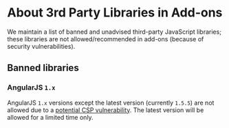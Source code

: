 # About 3rd Party Libraries in Add-ons

We maintain a list of banned and unadvised third-party JavaScript libraries; these libraries are not allowed/recommended in add-ons (because of security vulnerabilities).

## Banned libraries

### AngularJS `1.x`

AngularJS `1.x` versions except the latest version (currently `1.5.5`) are not allowed due to a [potential CSP vulnerability](www.slideshare.net/x00mario/an-abusive-relationship-with-angularjs). The latest version will be allowed for a limited time only.
